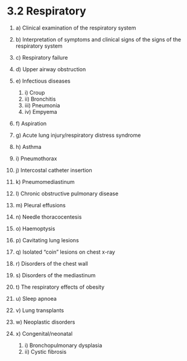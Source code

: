 # 3.2 Respiratory



1. a\)  Clinical examination of the respiratory system
2. b\)  Interpretation of symptoms and clinical signs of the signs of the respiratory system
3. c\)  Respiratory failure
4. d\)  Upper airway obstruction
5. e\)  Infectious diseases
   1. i\)  Croup
   2. ii\)  Bronchitis
   3. iii\)  Pneumonia
   4. iv\)  Empyema
6. f\)  Aspiration
7. g\)  Acute lung injury/respiratory distress syndrome
8. h\)  Asthma
9. i\)  Pneumothorax
10. j\)  Intercostal catheter insertion
11. k\)  Pneumomediastinum
12. l\)  Chronic obstructive pulmonary disease
13. m\)  Pleural effusions
14. n\)  Needle thoracocentesis
15. o\)  Haemoptysis
16. p\)  Cavitating lung lesions
17. q\)  Isolated “coin” lesions on chest x-ray
18. r\)  Disorders of the chest wall
19. s\)  Disorders of the mediastinum
20. t\)  The respiratory effects of obesity
21. u\)  Sleep apnoea



1. v\)  Lung transplants
2. w\)  Neoplastic disorders
3. x\)  Congenital/neonatal
   1. i\)  Bronchopulmonary dysplasia
   2. ii\)  Cystic fibrosis

